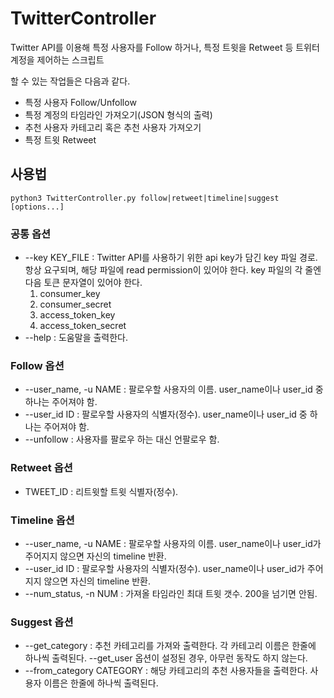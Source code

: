 # TwitterController

Twitter API를 이용해 특정 사용자를 Follow 하거나, 특정 트윗을 Retweet 등 트위터 계정을 제어하는 스크립트

할 수 있는 작업들은 다음과 같다.
* 특정 사용자 Follow/Unfollow
* 특정 계정의 타임라인 가져오기(JSON 형식의 출력)
* 추천 사용자 카테고리 혹은 추천 사용자 가져오기
* 특정 트윗 Retweet

## 사용법

```
python3 TwitterController.py follow|retweet|timeline|suggest [options...]
```
### 공통 옵션
* --key KEY_FILE : Twitter API를 사용하기 위한 api key가 담긴 key 파일 경로. 항상 요구되며, 해당 파일에 read permission이 있어야 한다. key 파일의 각 줄엔 다음 토큰 문자열이 있어야 한다.
    1. consumer_key
    2. consumer_secret
    3. access_token_key
    4. access_token_secret
* --help : 도움말을 출력한다.
    
### Follow 옵션
* --user_name, -u NAME : 팔로우할 사용자의 이름. user_name이나 user_id 중 하나는 주어져야 함.
* --user_id ID : 팔로우할 사용자의 식별자(정수). user_name이나 user_id 중 하나는 주어져야 함.
* --unfollow : 사용자를 팔로우 하는 대신 언팔로우 함.

### Retweet 옵션
* TWEET_ID : 리트윗할 트윗 식별자(정수).

### Timeline 옵션
* --user_name, -u NAME : 팔로우할 사용자의 이름. user_name이나 user_id가 주어지지 않으면 자신의 timeline 반환.
* --user_id ID : 팔로우할 사용자의 식별자(정수). user_name이나 user_id가 주어지지 않으면 자신의 timeline 반환.
* --num_status, -n NUM : 가져올 타임라인 최대 트윗 갯수. 200을 넘기면 안됨.

### Suggest 옵션
* --get_category : 추천 카테고리를 가져와 출력한다. 각 카테고리 이름은 한줄에 하나씩 출력된다. --get_user 옵션이 설정된 경우, 아무런 동작도 하지 않는다.
* --from_category CATEGORY : 해당 카테고리의 추천 사용자들을 출력한다. 사용자 이름은 한줄에 하나씩 출력된다.
